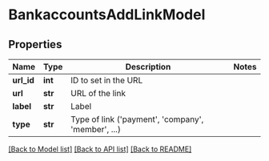 # BankaccountsAddLinkModel

## Properties
Name | Type | Description | Notes
------------ | ------------- | ------------- | -------------
**url_id** | **int** | ID to set in the URL | 
**url** | **str** | URL of the link | 
**label** | **str** | Label | 
**type** | **str** | Type of link (&#x27;payment&#x27;, &#x27;company&#x27;, &#x27;member&#x27;, ...) | 

[[Back to Model list]](../README.md#documentation-for-models) [[Back to API list]](../README.md#documentation-for-api-endpoints) [[Back to README]](../README.md)

